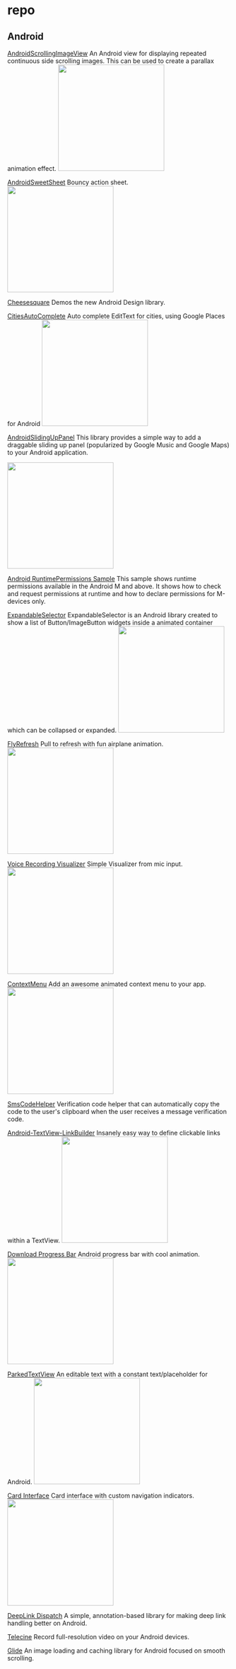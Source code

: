 repo
===================

Android
-------------
[AndroidScrollingImageView](https://github.com/Q42/AndroidScrollingImageView)
An Android view for displaying repeated continuous side scrolling images. This can be used to create a parallax animation effect.
<img src="https://raw.githubusercontent.com/Q42/AndroidScrollingImageView/master/preview.gif" width="240px"/>

[AndroidSweetSheet](https://github.com/zzz40500/AndroidSweetSheet)
Bouncy action sheet.
<img src="https://raw.githubusercontent.com/zzz40500/AndroidSweetSheet/master/screenshot/Design.gif" width="240px">

[Cheesesquare](https://github.com/chrisbanes/cheesesquare)
Demos the new Android Design library.

[CitiesAutoComplete](https://github.com/davidbeloosesky/CitiesAutoComplete)
Auto complete EditText for cities, using Google Places for Android
<img src="https://cloud.githubusercontent.com/assets/4125349/8894888/2f2109e4-33cf-11e5-9068-edb2ebe39979.gif" width="240px">

[AndroidSlidingUpPanel](https://github.com/umano/AndroidSlidingUpPanel)
This library provides a simple way to add a draggable sliding up panel (popularized by Google Music and Google Maps) to your Android application.

<img src="https://camo.githubusercontent.com/834cfd81ce764457db69dc023e1bd0adf0a8d00d/68747470733a2f2f7261772e6769746875622e636f6d2f756d616e6f2f416e64726f6964536c6964696e67557050616e656c44656d6f2f6d61737465722f736c6964696e67757070616e656c2e706e67" width="240px">

[Android RuntimePermissions Sample](https://github.com/googlesamples/android-RuntimePermissions)
This sample shows runtime permissions available in the Android M and above. It shows how to check and request permissions at runtime and how to declare permissions for M-devices only.

[ExpandableSelector](https://github.com/Karumi/ExpandableSelector)
ExpandableSelector is an Android library created to show a list of Button/ImageButton widgets inside a animated container which can be collapsed or expanded.
<img src="https://raw.githubusercontent.com/Karumi/ExpandableSelector/master/art/screenshot_demo_1.gif" width="240px">

[FlyRefresh](https://github.com/race604/FlyRefresh)
Pull to refresh with fun airplane animation.
<img src="https://raw.githubusercontent.com/race604/FlyRefresh/master/images/flyrefresh.gif" width="240px">

[Voice Recording Visualizer](https://github.com/tyorikan/voice-recording-visualizer)
Simple Visualizer from mic input.
<img src="https://camo.githubusercontent.com/dec65b58525ce17eff5e0318d3c39ae33760284a/687474703a2f2f696d672e796f75747562652e636f6d2f76692f664a546c31626751336a342f302e6a7067" width="240px">

[ContextMenu](https://github.com/Yalantis/Context-Menu.Android)
Add an awesome animated context menu to your app.
<img src="https://camo.githubusercontent.com/46c15734b552ce3afefa7efd1518909046b4677e/68747470733a2f2f6431337961637572716a676172612e636c6f756466726f6e742e6e65742f75736572732f3132353035362f73637265656e73686f74732f313738353237342f39396d696c65732d70726f66696c652d6c696768745f312d312d342e676966" width="240px">

[SmsCodeHelper](https://github.com/drakeet/SmsCodeHelper)
Verification code helper that can automatically copy the code to the user's clipboard when the user receives a message verification code. 

[Android-TextView-LinkBuilder](https://github.com/klinker24/Android-TextView-LinkBuilder)
Insanely easy way to define clickable links within a TextView.
<img src="https://raw.githubusercontent.com/klinker24/Android-TextView-LinkBuilder/master/preview.png" width="240px">

[Download Progress Bar](https://github.com/panwrona/DownloadProgressBar)
Android progress bar with cool animation.
<img src="https://raw.githubusercontent.com/panwrona/DownloadProgressBar/master/success.gif" width="240px">

[ParkedTextView](https://github.com/gotokatsuya/ParkedTextView)
An editable text with a constant text/placeholder for Android.
<img src="https://raw.githubusercontent.com/gotokatsuya/ParkedTextView/master/doc/demo-gif.gif" width="240px">

[Card Interface](https://github.com/minxiaoming/NiceAppDemo)
Card interface with custom navigation indicators.
<img src="https://camo.githubusercontent.com/cad621810b6e4b322f8201688cdfd42851a74fa3/687474703a2f2f37786a6a32342e636f6d312e7a302e676c622e636c6f7564646e2e636f6d2f313432313230353239335f363635302e676966" width="240px">

[DeepLink Dispatch](https://github.com/airbnb/DeepLinkDispatch)
A simple, annotation-based library for making deep link handling better on Android.

[Telecine](https://github.com/JakeWharton/Telecine)
Record full-resolution video on your Android devices.

[Glide](https://github.com/airbnb/glide)
An image loading and caching library for Android focused on smooth scrolling.



